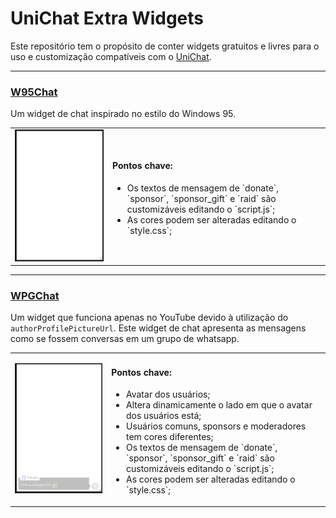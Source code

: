 # UniChat Extra Widgets

Este repositório tem o propósito de conter widgets gratuitos e livres para o uso e customização compatíveis com o [UniChat](https://github.com/voguh/unichat).

---

### [W95Chat](./w95chat)

Um widget de chat inspirado no estilo do Windows 95.

<table>
  <tbody>
    <tr>
      <td>
        <img src="./docs/w95chat_preview.gif" />
      </td>
      <td>
        <h4>Pontos chave:</h4>
        <ul>
          <li>Os textos de mensagem de `donate`, `sponsor`, `sponsor_gift` e `raid` são customizáveis editando o `script.js`;</li>
          <li>As cores podem ser alteradas editando o `style.css`;</li>
        </ul>
      </td>
    </tr>
  </tbody>
</table>

---

### [WPGChat](./WPGChat)

Um widget que funciona apenas no YouTube devido à utilização do `authorProfilePictureUrl`.
Este widget de chat apresenta as mensagens como se fossem conversas em um grupo de whatsapp.

<table>
  <tbody>
    <tr>
      <td>
        <img src="./docs/WPGChat_preview.gif" />
      </td>
      <td>
        <h4>Pontos chave:</h4>
        <ul>
          <li>Avatar dos usuários;</li>
          <li>Altera dinamicamente o lado em que o avatar dos usuários está;</li>
          <li>Usuários comuns, sponsors e moderadores tem cores diferentes;</li>
          <li>Os textos de mensagem de `donate`, `sponsor`, `sponsor_gift` e `raid` são customizáveis editando o `script.js`;</li>
          <li>As cores podem ser alteradas editando o `style.css`;</li>
        </ul>
      </td>
    </tr>
  </tbody>
</table>
